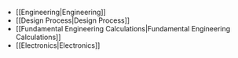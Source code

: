 - [[Engineering|Engineering]]
- [[Design Process|Design Process]]
- [[Fundamental Engineering Calculations|Fundamental Engineering Calculations]]
- [[Electronics|Electronics]]
